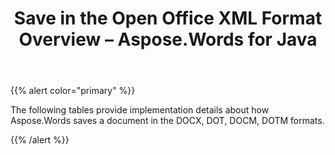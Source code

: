 ﻿---
title: Save in the Open Office XML Format Overview – Aspose.Words for Java
articleTitle: Save in the Open Office XML Format Overview
linktitle: Save in the Open Office XML Format Overview
description: "Export to OOXML format using different saving features."
type: docs
weight: 90
url: /java/save-in-the-open-office-xml-format-overview/
---

{{% alert color="primary" %}}

The following tables provide implementation details about how Aspose.Words saves a document in the DOCX, DOT, DOCM, DOTM formats.

{{% /alert %}}
